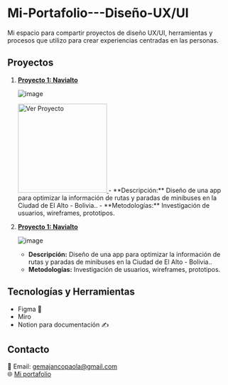 # Mi-Portafolio---Diseño-UX/UI
Mi espacio para compartir proyectos de diseño UX/UI, herramientas y procesos que utilizo para crear experiencias centradas en las personas.
## Proyectos
1. **[Proyecto 1: Navialto](#)**
   
   ![image](https://i.postimg.cc/HnvgpMB2/Navialto.png)
   
    <a href="https://www.figma.com/design/Dcd2LpGhgL4oInOPYtBizE/NAVIALTO?node-id=0-1&t=Re7iH5exxnoAFxEh-1" target="_blank">
     <img src="https://img.shields.io/badge/Ver_Proyecto-Click_Aquí-blue?style=plastic" alt="Ver Proyecto" width="200">
     </a>
   - **Descripción:** Diseño de una app para optimizar la información de rutas y paradas de minibuses en la Ciudad de El Alto - Bolivia..
   - **Metodologías:** Investigación de usuarios, wireframes, prototipos.

 1. **[Proyecto 1: Navialto](#)**
   
    ![image](https://i.postimg.cc/HnvgpMB2/Navialto.png)
    - **Descripción:** Diseño de una app para optimizar la información de rutas y paradas de minibuses en la Ciudad de El Alto - Bolivia..
    - **Metodologías:** Investigación de usuarios, wireframes, prototipos.
 

## Tecnologías y Herramientas
- Figma 🎨
- Miro
- Notion para documentación ✍️
## Contacto
📧 Email: gemajancopaola@gmail.com  
🌐 [Mi portafolio](https://github.com/PaolaGema/Portafolio-Design-UX-UI)

